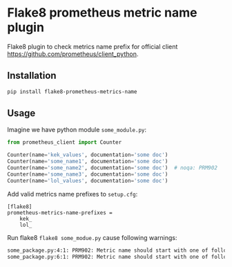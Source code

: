 # Flake8 prometheus metric name plugin

Flake8 plugin to check metrics name prefix for official client https://github.com/prometheus/client_python.

## Installation
```bash
pip install flake8-prometheus-metrics-name
```

## Usage
Imagine we have python module `some_module.py`:
```python
from prometheus_client import Counter

Counter(name='kek_values', documentation='some doc')
Counter(name='some_name1', documentation='some doc')
Counter(name='some_name2', documentation='some doc')  # noqa: PRM902
Counter(name='some_name3', documentation='some doc')
Counter(name='lol_values', documentation='some doc')
```

Add valid metrics name prefixes to `setup.cfg`:
```buildoutcfg
[flake8]
prometheus-metrics-name-prefixes =
    kek_
    lol_
```

Run flake8 `flake8 some_modue.py` cause following warnings:
```bash
some_package.py:4:1: PRM902: Metric name should start with one of following prefixes: "kek_", "lol_", got "some_name1" instead
some_package.py:6:1: PRM902: Metric name should start with one of following prefixes: "kek_", "lol_", got "some_name3" instead
```

